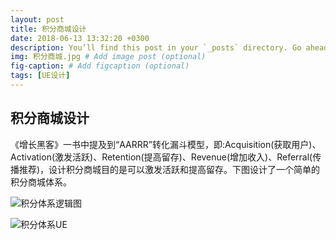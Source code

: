 ```yaml
---
layout: post
title: 积分商城设计
date: 2018-06-13 13:32:20 +0300
description: You’ll find this post in your `_posts` directory. Go ahead and edit it and re-build the site to see your changes. # Add post description (optional)
img: 积分商城.jpg # Add image post (optional)
fig-caption: # Add figcaption (optional)
tags: [UE设计]
---
```




## 积分商城设计
《增长黑客》一书中提及到“AARRR”转化漏斗模型，即:Acquisition(获取用户)、Activation(激发活跃)、Retention(提高留存)、Revenue(增加收入)、Referral(传播推荐)，设计积分商城目的是可以激发活跃和提高留存。下图设计了一个简单的积分商城体系。


![积分体系逻辑图]({{site.baseurl}}/assets/img/积分体系业务.jpg)

![积分体系UE]({{site.baseurl}}/assets/img/积分体系UE.jpg)